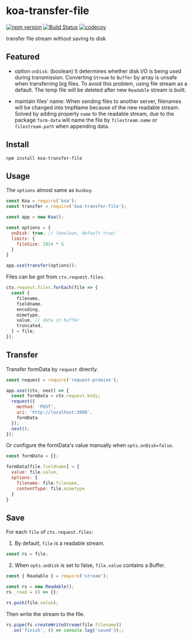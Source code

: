 # koa-transfer-file
[![npm version](https://img.shields.io/npm/v/koa-transfer-file.svg)](https://www.npmjs.com/package/koa-transfer-file)
[![Build Status](https://travis-ci.org/Claude-Ray/koa-transfer-file.svg?branch=master)](https://travis-ci.org/Claude-Ray/koa-transfer-file)
[![codecov](https://codecov.io/gh/Claude-Ray/koa-transfer-file/branch/master/graph/badge.svg)](https://codecov.io/gh/Claude-Ray/koa-transfer-file)

transfer file stream without saving to disk

## Featured
- option `onDisk`: (boolean) It determines whether disk I/O is being used during transmission. Converting `Stream` to `Buffer` by array is unsafe when transferring big files. To avoid this problem, using file stream as a default. The temp file will be deleted after new `Readable` stream is built.

- maintain files' name: When sending files to another server, filenames will be changed into tmpName because of the new readable stream. Solved by adding property `name` to the readable stream, due to the package `form-data` will name the file by `filestream.name` or `filestream.path` when appending data.

## Install
```
npm install koa-transfer-file
```

## Usage
The `options` almost same as `busboy`.
```js
const Koa = require('koa');
const transfer = require('koa-transfer-file');

const app = new Koa();

const options = {
  onDisk: true, // (boolean, default true)
  limits: {
    fileSize: 1024 * 5
  }
}

app.use(transfer(options));
```

Files can be got from `ctx.request.files`.
```js
ctx.request.files.forEach(file => {
  const {
    filename,
    fieldname,
    encoding,
    mimetype,
    value, // data in buffer
    truncated,
  } = file;
});
```

## Transfer
Transfer formData by `request` directly.
```js
const request = require('request-promise');

app.use((ctx, next) => {
  const formData = ctx.request.body;
  request({
    method: 'POST',
    uri: 'http://localhost:3000',
    formData
  });
  next();
});
```

Or configure the formData's value manually when `opts.onDisk=false`.
```js
const formData = {};

formData[file.fieldname] = {
  value: file.value,
  options: {
    filename: file.filename,
    contentType: file.mimetype
  }
}
```

## Save
For each `file` of `ctx.request.files`:

1. By default, `file` is a readable stream.
```js
const rs = file;
```

2. When `opts.onDisk` is set to false, `file.value` contains a Buffer.
```js
const { Readable } = require('stream');

const rs = new Readable();
rs._read = () => {};

rs.push(file.value);
```

Then write the stream to the file.
```js
rs.pipe(fs.createWriteStream(file.filename))
  .on('finish', () => console.log('saved'));;
```
